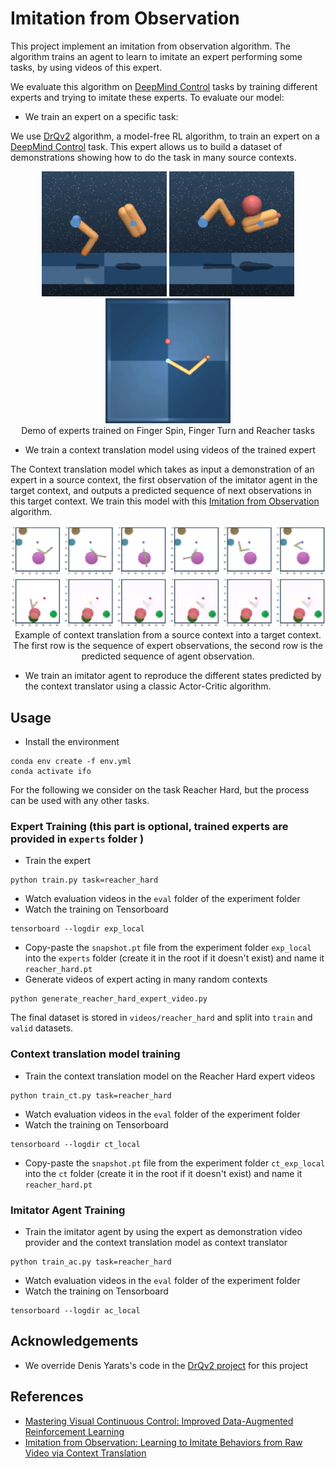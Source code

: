 # Imitation from Observation
This project implement an imitation from observation algorithm.
The algorithm trains an agent to learn to imitate an expert performing some tasks, by using videos of this expert.

We evaluate this algorithm on [DeepMind Control](https://github.com/deepmind/dm_control) tasks by training different experts 
and trying to imitate these experts. To evaluate our model:
* We train an expert on a specific task:

We use [DrQv2](https://arxiv.org/abs/2107.09645) algorithm, a model-free RL algorithm, to train an expert on a [DeepMind Control](https://github.com/deepmind/dm_control) task.
This expert allows us to build a dataset of demonstrations showing how to do the task in many source contexts.

<p align="center">
<img src="demo/expert/finger_spin.gif" width="200">
<img src="demo/expert/finger_turn_easy.gif" width="200">
<img src="demo/expert/reacher_hard.gif" width="200">
<br>
Demo of experts trained on Finger Spin, Finger Turn and Reacher tasks
</p>

* We train a context translation model using videos of the trained expert

The Context translation model which takes as input a demonstration of an expert in a source context, the first observation of the imitator agent in the target context, and outputs a predicted sequence of next observations in this target context.
We train this model with this [Imitation from Observation](https://arxiv.org/pdf/2107.09645.pdf) algorithm.
<p align="center">
<img src="demo/context_translation/expert.png">
<br>
<img src="demo/context_translation/prediction.png">
Example of context translation from a source context into a target context. The first row is the sequence of expert observations, the second row is the predicted sequence of agent observation. 
</p>

* We train an imitator agent to reproduce the different states predicted by the context translator using a classic Actor-Critic algorithm. 


## Usage

* Install the environment
```shell
conda env create -f env.yml
conda activate ifo
```


For the following we consider on the task Reacher Hard, but the process can be used with any other tasks.

### Expert Training (this part is optional, trained experts are provided in `experts` folder )
* Train the expert
```shell
python train.py task=reacher_hard
```
* Watch evaluation videos in the `eval` folder of the experiment folder
* Watch the training on Tensorboard
```shell
tensorboard --logdir exp_local
```
* Copy-paste the `snapshot.pt` file from the experiment folder `exp_local` into the `experts` folder (create it in the root if it doesn't exist) and name it `reacher_hard.pt`
* Generate videos of expert acting in many random contexts
```shell
python generate_reacher_hard_expert_video.py
```
The final dataset is stored in `videos/reacher_hard` and split into `train` and `valid` datasets.

### Context translation model training
* Train the context translation model on the Reacher Hard expert videos
```shell
python train_ct.py task=reacher_hard
```
* Watch evaluation videos in the `eval` folder of the experiment folder
* Watch the training on Tensorboard
```shell
tensorboard --logdir ct_local
```

* Copy-paste the `snapshot.pt` file from the experiment folder `ct_exp_local` into the `ct` folder (create it in the root if it doesn't exist) and name it `reacher_hard.pt` 

### Imitator Agent Training
* Train the imitator agent by using the expert as demonstration video provider and the context translation model as context translator
```shell
python train_ac.py task=reacher_hard
```
* Watch evaluation videos in the `eval` folder of the experiment folder
* Watch the training on Tensorboard
```shell
tensorboard --logdir ac_local
```

## Acknowledgements
* We override Denis Yarats's code in the [DrQv2 project](https://github.com/facebookresearch/drqv2) for this project

## References
* [Mastering Visual Continuous Control: Improved Data-Augmented Reinforcement Learning](https://arxiv.org/pdf/2107.09645.pdf)
* [Imitation from Observation: Learning to Imitate Behaviors from Raw Video via Context Translation](https://arxiv.org/pdf/1707.03374.pdf)
